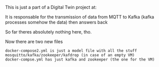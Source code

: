This is just a part of a Digital Twin project at:

It is responsable for the transmission of data from MQTT to Kafka (kafka processes somehow the data) then answers back

So far theres absolutely nothing here, tho.


Now there are two new files

	docker-compose2.yml is just a model file with all the stuff mosquitto/kafka/zookeeper/kafdrop (in case of an empty VM)
	docker-compse.yml has just kafka and zookeeper (the one for the VM)
